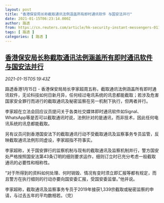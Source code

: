 ```yaml
---
layout: post
title: "香港保安局长称截取通讯法例涵盖所有即时通讯软件 与国安法并行"
date: 2021-01-15T06:23:14.000Z
author: 路透
from: https://cn.reuters.com/article/hk-security-instant-messengers-0115-idCNKBS29K0GQ
tags: [ 路透 ]
categories: [ 路透 ]
---
```

<!--1610691794000-->
[香港保安局长称截取通讯法例涵盖所有即时通讯软件 与国安法并行](https://cn.reuters.com/article/hk-security-instant-messengers-0115-idCNKBS29K0GQ)
------

<div>
<div><i>2021-01-15T05:19:43Z</i></div><p>路透香港1月15日 - 香港保安局局长李家超周五称，截取通讯法例涵盖所有即时通讯软件，无论科技如何日新月异，任何经过电讯系统的讯息都能截取；若涉及危害国家安全罪行而进行的截取通讯及秘密监察在另一机制下执行，但两者并行。</p><p>李家超在立法会回应议员提问关于各类社交媒体即时通讯软件如Signal、WhatsApp等是否可以截取通讯时说，法例针对的是通讯，而非技术，因此任何电讯系统的讯息都能截取。</p><p>另有议员问到香港国安法下的截取通讯行动不受截取通讯及监察事务专员监管，反映截取通讯法例形同虚设，李家超指不符事实。</p><p>李家超称，关于国安罪行的监察机制与现有的截取通讯及监察机制并行，警方国安处严格按照国安法第43条订明的细则要求运作，细则订立时已充分考虑一般截取通讯的必要性和相称性。</p><p>“对于所得到的资料如何处理、何时销毁、情况有变时须立即汇报等都有规定，而且警方在执行细则的行动亦要向国安委汇报，受国安委监督。”他并说。</p><p>李家超称，截取通讯及监察事务专员于2019年接获1,339宗截取或秘密监察的申请，与过去五年的平均数相若。（完）</p>
</div>
